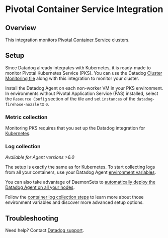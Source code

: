 # Pivotal Container Service Integration

## Overview

This integration monitors [Pivotal Container Service][1] clusters.

## Setup

Since Datadog already integrates with Kubernetes, it is ready-made to monitor Pivotal Kubernetes Service (PKS). You can use the Datadog [Cluster Monitoring tile][7] along with this integration to monitor your cluster.

Install the Datadog Agent on each non-worker VM in your PKS environment. In environments without Pivotal Application Service (PAS) installed, select the `Resource Config` section of the tile and set `instances` of the `datadog-firehose-nozzle` to `0`.

### Metric collection

Monitoring PKS requires that you set up the Datadog integration for [Kubernetes][2].

### Log collection

_Available for Agent versions >6.0_

The setup is exactly the same as for Kubernetes.
To start collecting logs from all your containers, use your Datadog Agent [environment variables][3].

You can also take advantage of DaemonSets to [automatically deploy the Datadog Agent on all your nodes][4].

Follow the [container log collection steps][5] to learn more about those environment variables and discover more advanced setup options.

## Troubleshooting

Need help? Contact [Datadog support][6].

[1]: https://pivotal.io/platform/pivotal-container-service
[2]: https://docs.datadoghq.com/integrations/kubernetes/
[3]: https://docs.datadoghq.com/agent/basic_agent_usage/kubernetes/#log-collection-setup
[4]: https://docs.datadoghq.com/agent/basic_agent_usage/kubernetes/#container-installation
[5]: https://docs.datadoghq.com/logs/log_collection/docker/#option-2-container-installation
[6]: https://docs.datadoghq.com/help/
[7]: https://network.pivotal.io/products/datadog

